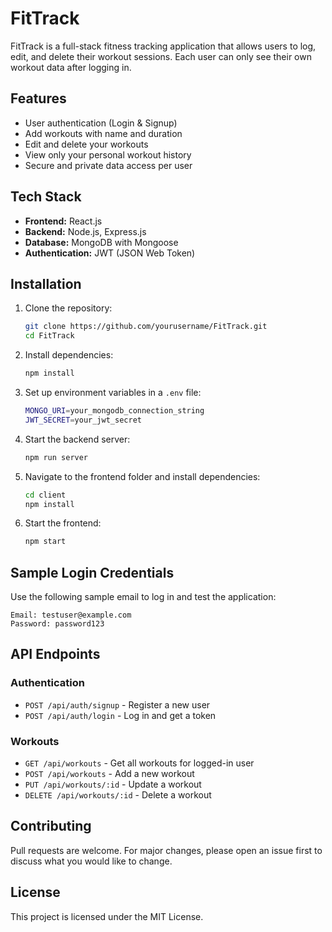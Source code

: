 # FitTrack

FitTrack is a full-stack fitness tracking application that allows users to log, edit, and delete their workout sessions. Each user can only see their own workout data after logging in.

## Features

- User authentication (Login & Signup)
- Add workouts with name and duration
- Edit and delete your workouts
- View only your personal workout history
- Secure and private data access per user

## Tech Stack

- **Frontend:** React.js
- **Backend:** Node.js, Express.js
- **Database:** MongoDB with Mongoose
- **Authentication:** JWT (JSON Web Token)

## Installation

1. Clone the repository:
   ```sh
   git clone https://github.com/yourusername/FitTrack.git
   cd FitTrack
   ```

2. Install dependencies:
   ```sh
   npm install
   ```

3. Set up environment variables in a `.env` file:
   ```sh
   MONGO_URI=your_mongodb_connection_string
   JWT_SECRET=your_jwt_secret
   ```

4. Start the backend server:
   ```sh
   npm run server
   ```

5. Navigate to the frontend folder and install dependencies:
   ```sh
   cd client
   npm install
   ```

6. Start the frontend:
   ```sh
   npm start
   ```

## Sample Login Credentials

Use the following sample email to log in and test the application:
```plaintext
Email: testuser@example.com
Password: password123
```

## API Endpoints

### Authentication
- `POST /api/auth/signup` - Register a new user
- `POST /api/auth/login` - Log in and get a token

### Workouts
- `GET /api/workouts` - Get all workouts for logged-in user
- `POST /api/workouts` - Add a new workout
- `PUT /api/workouts/:id` - Update a workout
- `DELETE /api/workouts/:id` - Delete a workout

## Contributing

Pull requests are welcome. For major changes, please open an issue first to discuss what you would like to change.

## License

This project is licensed under the MIT License.
```

